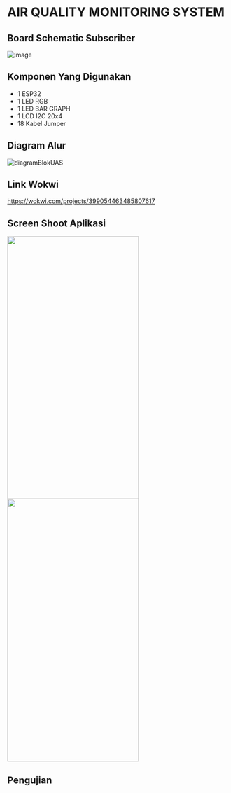 # AIR QUALITY MONITORING SYSTEM

## Board Schematic Subscriber
![image](https://github.com/Anhar12/UAS-IOT/assets/92861249/d6859346-63a5-4c70-8d38-0bd3ebc8702d)

## Komponen Yang Digunakan
- 1 ESP32
- 1 LED RGB
- 1 LED BAR GRAPH
- 1 LCD I2C 20x4
- 18 Kabel Jumper

## Diagram Alur
![diagramBlokUAS](https://github.com/Anhar12/UAS-IOT/assets/92861249/b41f2958-ccac-4158-8df1-bad60a3c842f)

## Link Wokwi
https://wokwi.com/projects/399054463485807617

## Screen Shoot Aplikasi
<img src="https://github.com/Anhar12/UAS-IOT/assets/92861249/affc505a-9c0c-4be3-b0fd-7fee6d9de85e" width="300" height="600"> <img src="https://github.com/Anhar12/UAS-IOT/assets/92861249/81778cd8-8726-4ddd-9588-e10ef89c764f" width="300" height="600">

## Pengujian
